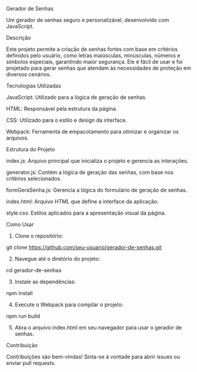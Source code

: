 Gerador de Senhas

Um gerador de senhas seguro e personalizável, desenvolvido com JavaScript.

Descrição

Este projeto permite a criação de senhas fortes com base em critérios definidos pelo usuário, como letras maiúsculas, minúsculas, números e símbolos especiais, garantindo maior segurança. Ele é fácil de usar e foi projetado para gerar senhas que atendam às necessidades de proteção em diversos cenários.

Tecnologias Utilizadas

JavaScript: Utilizado para a lógica de geração de senhas.

HTML: Responsável pela estrutura da página.

CSS: Utilizado para o estilo e design da interface.

Webpack: Ferramenta de empacotamento para otimizar e organizar os arquivos.


Estrutura do Projeto

index.js: Arquivo principal que inicializa o projeto e gerencia as interações.

generator.js: Contém a lógica de geração das senhas, com base nos critérios selecionados.

formGeraSenha.js: Gerencia a lógica do formulário de geração de senhas.

index.html: Arquivo HTML que define a interface da aplicação.

style.css: Estilos aplicados para a apresentação visual da página.


Como Usar

1. Clone o repositório:

git clone https://github.com/seu-usuario/gerador-de-senhas.git


2. Navegue até o diretório do projeto:

cd gerador-de-senhas


3. Instale as dependências:

npm install


4. Execute o Webpack para compilar o projeto:

npm run build


5. Abra o arquivo index.html em seu navegador para usar o gerador de senhas.



Contribuição

Contribuições são bem-vindas! Sinta-se à vontade para abrir issues ou enviar pull requests.


